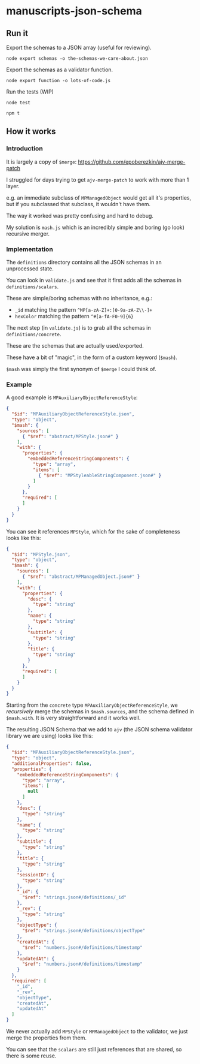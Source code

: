 # manuscripts-json-schema

## Run it

Export the schemas to a JSON array (useful for reviewing).
```
node export schemas -o the-schemas-we-care-about.json
```

Export the schemas as a validator function.
```
node export function -o lots-of-code.js
```

Run the tests (WIP)
```
node test
```

```
npm t
```

## How it works

### Introduction

It is largely a copy of `$merge`: https://github.com/epoberezkin/ajv-merge-patch

I struggled for days trying to get `ajv-merge-patch` to work with more than 1
layer.

e.g. an immediate subclass of `MPManagedObject` would get all it's properties,
but if you subclassed that subclass, it wouldn't have them.

The way it worked was pretty confusing and hard to debug.

My solution is `mash.js` which is an incredibly simple and boring (go look)
recursive merger.

### Implementation

The `definitions` directory contains all the JSON schemas in an unprocessed
state.

You can look in `validate.js` and see that it first adds all the schemas in
`definitions/scalars`.

These are simple/boring schemas with no inheritance, e.g.:

- `_id` matching the pattern `^MP[a-zA-Z]+:[0-9a-zA-Z\\-]+`
- `hexColor` matching the pattern `^#[a-fA-F0-9]{6}`

The next step (in `validate.js`) is to grab all the schemas in
`definitions/concrete`.

These are the schemas that are actually used/exported.

These have a bit of "magic", in the form of a custom keyword (`$mash`).

`$mash` was simply the first synonym of `$merge` I could think of.

### Example

A good example is `MPAuxiliaryObjectReferenceStyle`:
```json
{
  "$id": "MPAuxiliaryObjectReferenceStyle.json",
  "type": "object",
  "$mash": {
    "sources": [
      { "$ref": "abstract/MPStyle.json#" }
    ],
    "with": {
      "properties": {
        "embeddedReferenceStringComponents": {
          "type": "array",
          "items": [
            { "$ref": "MPStyleableStringComponent.json#" }
          ]
        }
      },
      "required": [
      ]
    }
  }
}
```

You can see it references `MPStyle`, which for the sake of completeness looks
like this:
```json
{
  "$id": "MPStyle.json",
  "type": "object",
  "$mash": {
    "sources": [
      { "$ref": "abstract/MPManagedObject.json#" }
    ],
    "with": {
      "properties": {
        "desc": {
          "type": "string"
        },
        "name": {
          "type": "string"
        },
        "subtitle": {
          "type": "string"
        },
        "title": {
          "type": "string"
        }
      },
      "required": [
      ]
    }
  }
}
```

Starting from the `concrete` type `MPAuxiliaryObjectReferenceStyle`, we
_recursively_ merge the schemas in `$mash.sources`, and the schema defined in
`$mash.with`. It is very straightforward and it works well.

The resulting JSON Schema that we add to `ajv` (the JSON schema validator
library we are using) looks like this:
```json
{
  "$id": "MPAuxiliaryObjectReferenceStyle.json",
  "type": "object",
  "additionalProperties": false,
  "properties": {
    "embeddedReferenceStringComponents": {
      "type": "array",
      "items": [
        null
      ]
    },
    "desc": {
      "type": "string"
    },
    "name": {
      "type": "string"
    },
    "subtitle": {
      "type": "string"
    },
    "title": {
      "type": "string"
    },
    "sessionID": {
      "type": "string"
    },
    "_id": {
      "$ref": "strings.json#/definitions/_id"
    },
    "_rev": {
      "type": "string"
    },
    "objectType": {
      "$ref": "strings.json#/definitions/objectType"
    },
    "createdAt": {
      "$ref": "numbers.json#/definitions/timestamp"
    },
    "updatedAt": {
      "$ref": "numbers.json#/definitions/timestamp"
    }
  },
  "required": [
    "_id",
    "_rev",
    "objectType",
    "createdAt",
    "updatedAt"
  ]
}
```

We never actually add `MPStyle` or `MPManagedObject` to the validator, we just
merge the properties from them.

You can see that the `scalars` are still just references that are shared, so
there is some reuse.
